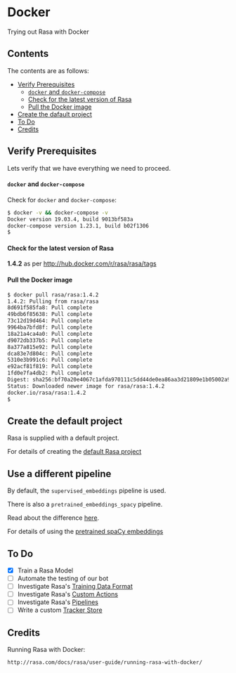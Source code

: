 # Docker

Trying out Rasa with Docker

## Contents

The contents are as follows:

* [Verify Prerequisites](#verify-prerequisites)
    * [`docker` and `docker-compose`](#docker-and-docker-compose)
    * [Check for the latest version of Rasa](#check-for-the-latest-version-of-rasa)
    * [Pull the Docker image](#pull-the-docker-image)
* [Create the dafault project](#create-the-default-project)
* [To Do](#to-do)
* [Credits](#credits)

## Verify Prerequisites

Lets verify that we have everything we need to proceed.

#### `docker` and `docker-compose`

Check for `docker` and `docker-compose`:

```bash
$ docker -v && docker-compose -v
Docker version 19.03.4, build 9013bf583a
docker-compose version 1.23.1, build b02f1306
$
```

#### Check for the latest version of Rasa

__1.4.2__ as per http://hub.docker.com/r/rasa/rasa/tags

#### Pull the Docker image

```bash
$ docker pull rasa/rasa:1.4.2
1.4.2: Pulling from rasa/rasa
8d691f585fa8: Pull complete
49bdb6f85638: Pull complete
73c12d19d464: Pull complete
9964ba7bfd8f: Pull complete
18a21a4ca4a0: Pull complete
d9072db337b5: Pull complete
8a377a815e92: Pull complete
dca83e7d804c: Pull complete
5310e3b991c6: Pull complete
e92acf81f819: Pull complete
1fd0e7fa4db2: Pull complete
Digest: sha256:bf70a20e4067c1afda970111c5dd44de0ea86aa3d21809e1b05002a91b9289e6
Status: Downloaded newer image for rasa/rasa:1.4.2
docker.io/rasa/rasa:1.4.2
$
```

## Create the default project

Rasa is supplied with a default project.

For details of creating the [default Rasa project](./01-Default_project.md)

## Use a different pipeline

By default, the `supervised_embeddings` pipeline is used.

There is also a `pretrained_embeddings_spacy` pipeline.

Read about the difference [here](http://rasa.com/docs/rasa/nlu/choosing-a-pipeline/#the-short-answer).

For details of using the [pretrained spaCy embeddings](./02-Pretrained_spaCy_embeddings.md)

## To Do

- [x] Train a Rasa Model
- [ ] Automate the testing of our bot
- [ ] Investigate Rasa's [Training Data Format](http://rasa.com/docs/rasa/nlu/training-data-format/)
- [ ] Investigate Rasa's [Custom Actions](http://rasa.com/docs/rasa/core/actions/#custom-actions)
- [ ] Investigate Rasa's [Pipelines](http://rasa.com/docs/rasa/nlu/choosing-a-pipeline/)
- [ ] Write a custom [Tracker Store](http://rasa.com/docs/rasa/api/tracker-stores/)

## Credits

Running Rasa with Docker:

    http://rasa.com/docs/rasa/user-guide/running-rasa-with-docker/
